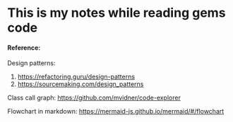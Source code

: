 # This is my notes while reading gems code 

#### Reference:
Design patterns:

1. https://refactoring.guru/design-patterns
2. https://sourcemaking.com/design_patterns

Class call graph: https://github.com/mvidner/code-explorer

Flowchart in markdown: https://mermaid-js.github.io/mermaid/#/flowchart
